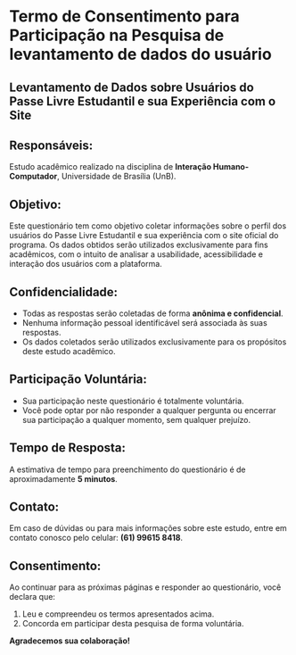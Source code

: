 # **Termo de Consentimento para Participação na Pesquisa de levantamento de dados do usuário**

## **Levantamento de Dados sobre Usuários do Passe Livre Estudantil e sua Experiência com o Site**

## **Responsáveis:**

Estudo acadêmico realizado na disciplina de **Interação Humano-Computador**, Universidade de Brasília (UnB).

## **Objetivo:**

Este questionário tem como objetivo coletar informações sobre o perfil dos usuários do Passe Livre Estudantil e sua experiência com o site oficial do programa. Os dados obtidos serão utilizados exclusivamente para fins acadêmicos, com o intuito de analisar a usabilidade, acessibilidade e interação dos usuários com a plataforma.

## **Confidencialidade:**

- Todas as respostas serão coletadas de forma **anônima e confidencial**.
- Nenhuma informação pessoal identificável será associada às suas respostas.
- Os dados coletados serão utilizados exclusivamente para os propósitos deste estudo acadêmico.

## **Participação Voluntária:**

- Sua participação neste questionário é totalmente voluntária.
- Você pode optar por não responder a qualquer pergunta ou encerrar sua participação a qualquer momento, sem qualquer prejuízo.

## **Tempo de Resposta:**

A estimativa de tempo para preenchimento do questionário é de aproximadamente **5 minutos**.

## **Contato:**

Em caso de dúvidas ou para mais informações sobre este estudo, entre em contato conosco pelo celular: **(61) 99615 8418**.

## **Consentimento:**

Ao continuar para as próximas páginas e responder ao questionário, você declara que:

1. Leu e compreendeu os termos apresentados acima.
2. Concorda em participar desta pesquisa de forma voluntária.

**Agradecemos sua colaboração!**
